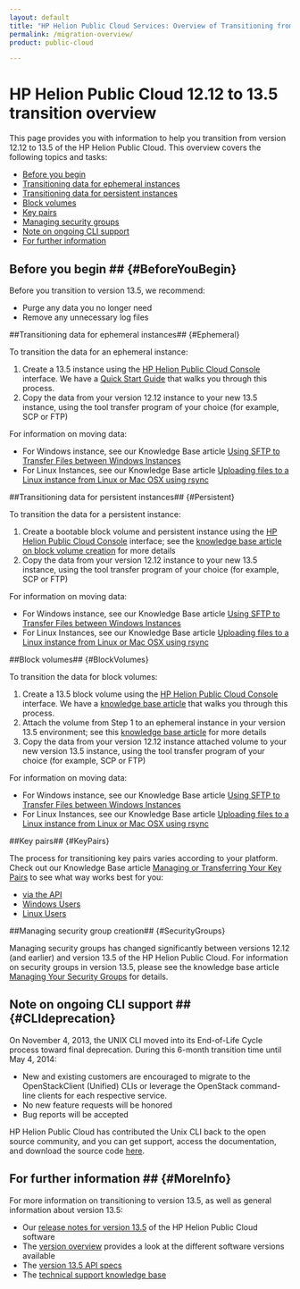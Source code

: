 ```yaml
---
layout: default
title: "HP Helion Public Cloud Services: Overview of Transitioning from Version 12.12 to 13.5"
permalink: /migration-overview/
product: public-cloud

---
```

<!--PUBLISHED-->
# HP Helion Public Cloud 12.12 to 13.5 transition overview

This page provides you with information to help you transition from version 12.12 to 13.5 of the HP Helion Public Cloud.  This overview covers the following topics and tasks:

* [Before you begin](#BeforeYouBegin)
* [Transitioning data for ephemeral instances](#Ephemeral)
* [Transitioning data for persistent instances](#Persistent)
* [Block volumes](#BlockVolumes)
* [Key pairs](#KeyPairs)
* [Managing security groups](#SecurityGroups)
* [Note on ongoing CLI support](#CLIdeprecation)
* [For further information](#MoreInfo)

<!--**Note**:  Use this overview in conjunction with the information on the [assisted transition](/migration-details/) page if you are planning on performing a customer support-assisted transition. -->  

## Before you begin ## {#BeforeYouBegin}

Before you transition to version 13.5, we recommend:

* Purge any data you no longer need
* Remove any unnecessary log files

##Transitioning data for ephemeral instances## {#Ephemeral}

To transition the data for an ephemeral instance:

1. Create a 13.5 instance using the [HP Helion Public Cloud Console](https://horizon.hpcloud.com) interface. We have a [Quick Start Guide](https://community.hpcloud.com/article/hp-helion-public-cloud-quick-start-guide) that walks you through this process.
2. Copy the data from your version 12.12 instance to your new 13.5 instance, using the tool transfer program of your choice (for example, SCP or FTP)

For information on moving data:

* For Windows instance, see our Knowledge Base article [Using SFTP to Transfer Files between Windows Instances](https://community.hpcloud.com/article/using-sftp-transfer-files-between-windows-instances)
* For Linux Instances, see our Knowledge Base article [Uploading files to a Linux instance from Linux or Mac OSX using rsync](https://community.hpcloud.com/article/uploading-files-linux-instance-linux-or-mac-osx-using-rsync)

##Transitioning data for persistent instances## {#Persistent}

To transition the data for a persistent instance:

1. Create a bootable block volume and persistent instance using the [HP Helion Public Cloud Console](https://horizon.hpcloud.com) interface; see the [knowledge base article on block volume creation](https://community.hpcloud.com/article/creating-your-first-instance-135#persconsole) for more details
2. Copy the data from your version 12.12 instance to your new 13.5 instance, using the tool transfer program of your choice (for example, SCP or FTP)

For information on moving data:

* For Windows instance, see our Knowledge Base article [Using SFTP to Transfer Files between Windows Instances](https://community.hpcloud.com/article/using-sftp-transfer-files-between-windows-instances)
* For Linux Instances, see our Knowledge Base article [Uploading files to a Linux instance from Linux or Mac OSX using rsync](https://community.hpcloud.com/article/uploading-files-linux-instance-linux-or-mac-osx-using-rsync)

<!--For information on persistent instances while performing a support services assisted transition, please see the [snapshots](/migration-details/) section of the [assisted transition](/migration-details/) page. -->

##Block volumes## {#BlockVolumes}

To transition the data for block volumes:

1. Create a 13.5 block volume using the [HP Helion Public Cloud Console](/hpcloudconsole/) interface. We have a [knowledge base article](https://community.hpcloud.com/article/managing-your-block-storage-135#console) that walks you through this process.
2. Attach the volume from Step 1 to an ephemeral instance in your version 13.5 environment; see this [knowledge base article](https://community.hpcloud.com/article/managing-your-block-storage-135#consoleattach) for more details
3. Copy the data from your version 12.12 instance attached volume to your new version 13.5 instance, using the tool transfer program of your choice (for example, SCP or FTP)

For information on moving data:

* For Windows instance, see our Knowledge Base article [Using SFTP to Transfer Files between Windows Instances](https://community.hpcloud.com/article/using-sftp-transfer-files-between-windows-instances)
* For Linux Instances, see our Knowledge Base article [Uploading files to a Linux instance from Linux or Mac OSX using rsync](https://community.hpcloud.com/article/uploading-files-linux-instance-linux-or-mac-osx-using-rsync)

<!--For information on persistent instances, snapshots, and moving block volumes, please see the appropriate section of the [assisted transition](/migration-details/) page.  -->

##Key pairs## {#KeyPairs}

The process for transitioning key pairs varies according to your platform.  Check out our Knowledge Base article [Managing or Transferring Your Key Pairs](https://community.hpcloud.com/article/migrating-or-transferring-your-key-pairs-135) to see what way works best for you:

* [via the API](https://community.hpcloud.com/article/migrating-or-transferring-your-key-pairs-135#keyapi)
* [Windows Users](https://community.hpcloud.com/article/migrating-or-transferring-your-key-pairs-135#keywin)
* [Linux Users](https://community.hpcloud.com/article/migrating-or-transferring-your-key-pairs-135#keylinux)

##Managing security group creation## {#SecurityGroups}

Managing security groups has changed significantly between versions 12.12 (and earlier) and version 13.5 of the HP Helion Public Cloud.  For information on security groups in version 13.5, please see the knowledge base article [Managing Your Security Groups](https://community.hpcloud.com/article/managing-your-security-groups-135) for details.

## Note on ongoing CLI support ## {#CLIdeprecation}

On November 4, 2013, the UNIX CLI moved into its End-of-Life Cycle process toward final deprecation. During this 6-month transition time until May 4, 2014:

* New and existing customers are encouraged to migrate to the OpenStackClient (Unified) CLIs or leverage the OpenStack command-line clients for each respective service.
* No new feature requests will be honored
* Bug reports will be accepted

HP Helion Public Cloud has contributed the Unix CLI back to the open source community, and you can get support, access the documentation, and download the source code [here](https://github.com/hpcloud/unix_cli).

## For further information ## {#MoreInfo}

For more information on transitioning to version 13.5, as well as general information about version 13.5:

* Our [release notes for version 13.5](/release-notes/) of the HP Helion Public Cloud software
* The [version overview](/version-overview/) provides a look at the different software versions available
* The [version 13.5 API specs](/api/v13/)
* The [technical support knowledge base](https://community.hpcloud.com/knowledge-base)

<!--* If you need to perform an assisted transition with the aid of our Support organization, please read through the [transition details](/migration-details/) page, and [contact our Support team](https://www.hpcloud.com/contact_us):
    - [live chat from hpcloud.com](https://account.hpcloud.com/cases#support_chat)
    - [open a support case](https://account.hpcloud.com/cases)
    - [email support@hpcloud.com](mailto:support@hpcloud.com)
    - call at 1-855-61CLOUD (1-855-612-5683) in the U.S. or +1-678-745-9010 internationally.
-->
